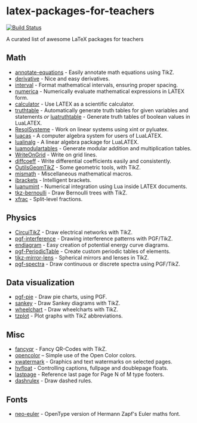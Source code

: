 # latex-packages-for-teachers

[![Build Status](https://app.travis-ci.com/maphy-psd/latex-packages-for-teachers.svg?branch=main)](https://app.travis-ci.com/maphy-psd/latex-packages-for-teachers)

A curated list of awesome LaTeX packages for teachers


## Math
-   [annotate-equations](https://www.ctan.org/pkg/annotate-equations) - Easily annotate math equations using TikZ.
-   [derivative](https://www.ctan.org/pkg/derivative) - Nice and easy derivatives.
-   [interval](https://ctan.org/pkg/interval) - Format mathematical intervals, ensuring proper spacing.
-   [numerica](https://www.ctan.org/pkg/numerica) - Numerically evaluate mathematical expressions in LATEX form.
-   [calculator](https://www.ctan.org/pkg/calculator) - Use LATEX as a scientific calculator.
-   [truthtable](https://www.ctan.org/pkg/truthtable) - Automatically generate truth tables for given variables and statements *or* [luatruthtable](https://www.ctan.org/pkg/luatruthtable) - Generate truth tables of boolean values in LuaLATEX.
-   [ResolSysteme](https://www.ctan.org/pkg/resolsysteme) - Work on linear systems using xint or pyluatex.
-   [luacas](https://www.ctan.org/pkg/luacas) - A computer algebra system for users of LuaLATEX.
-   [lualinalg](https://www.ctan.org/pkg/lualinalg) - A linear algebra package for LuaLATEX.
-   [luamodulartables](https://www.ctan.org/pkg/luamodulartables) - Generate modular addition and multiplication tables.
-   [WriteOnGrid](https://www.ctan.org/pkg/writeongrid) - Write on grid lines.
-   [diffcoeff](https://www.ctan.org/pkg/diffcoeff) - Write differential coefficients easily and consistently.
-   [OutilsGeomTikZ](https://www.ctan.org/pkg/outilsgeomtikz) - Some geometric tools, with TikZ.
-   [mismath](https://www.ctan.org/pkg/mismath) - Miscellaneous mathematical macros.
-   [ibrackets](https://www.ctan.org/pkg/ibrackets) - Intelligent brackets.
-   [luanumint](https://www.ctan.org/pkg/luanumint) - Numerical integration using Lua inside LATEX documents.
-   [tkz-bernoulli](https://www.ctan.org/pkg/tkz-bernoulli) - Draw Bernoulli trees with TikZ.
-   [xfrac](https://www.ctan.org/pkg/xfrac) - Split-level fractions.

## Physics
-   [CircuiTikZ](https://www.ctan.org/pkg/circuitikz) - Draw electrical networks with TikZ.
-   [pgf-interference](https://www.ctan.org/pkg/pgf-interference) - Drawing interference patterns with PGF/TikZ.
-   [endiagram](https://www.ctan.org/pkg/endiagram) - Easy creation of potential energy curve diagrams.
-   [pgf-PeriodicTable](https://www.ctan.org/pkg/pgf-periodictable) - Create custom periodic tables of elements.
-   [tikz-mirror-lens](https://www.ctan.org/pkg/tikz-mirror-lens) - Spherical mirrors and lenses in TikZ.
-   [pgf-spectra](http://www.ctan.org/tex-archive/graphics/pgf/contrib/pgf-spectra) - Draw continuous or discrete spectra using PGF/TikZ.

## Data visualization
-   [pgf-pie](https://www.ctan.org/pkg/pgf-pie) - Draw pie charts, using PGF.
-   [sankey](https://www.ctan.org/pkg/sankey) - Draw Sankey diagrams with TikZ.
-   [wheelchart](https://www.ctan.org/pkg/wheelchart) - Draw wheelcharts with TikZ.
-   [tzplot](https://www.ctan.org/pkg/tzplot) - Plot graphs with TikZ abbreviations.

## Misc
-   [fancyqr](https://www.ctan.org/pkg/fancyqr) - Fancy QR-Codes with TikZ.
-   [opencolor](https://www.ctan.org/pkg/opencolor) – Simple use of the Open Color colors.
-   [xwatermark](https://ctan.org/pkg/xwatermark?lang=de) - Graphics and text watermarks on selected pages.
-   [hvfloat](https://www.ctan.org/pkg/hvfloat) - Controlling captions, fullpage and doublepage floats.
-   [lastpage](https://www.ctan.org/pkg/lastpage) - Reference last page for Page N of M type footers.
-   [dashrulex](https://www.ctan.org/pkg/dashrulex) - Draw dashed rules.

## Fonts
-   [neo-euler](https://www.ctan.org/pkg/neo-euler) - OpenType version of Hermann Zapf's Euler maths font.
